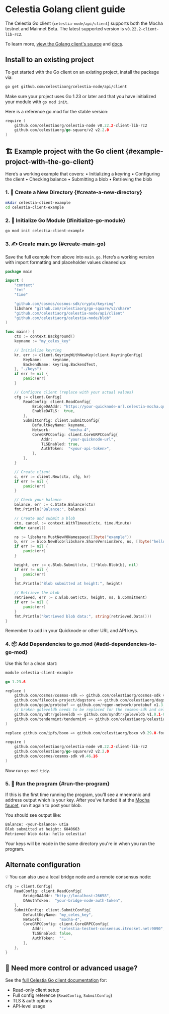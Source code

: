 # Celestia Golang client guide

The Celestia Go client (`celestia-node/api/client`) supports both the Mocha testnet and Mainnet Beta. The latest supported version is `v0.22.2-client-lib-rc2`.

To learn more, [view the Golang client's source](https://github.com/celestiaorg/celestia-node/tree/main/api/client)
and [docs](https://github.com/celestiaorg/celestia-node/blob/main/api/client/readme.md).

## Install to an existing project

To get started with the Go client on an existing project, install the package via:

```bash
go get github.com/celestiaorg/celestia-node/api/client
```

Make sure your project uses Go 1.23 or later and that you have initialized your module with `go mod init`.

Here is a reference go.mod for the stable version:

```go
require (
	github.com/celestiaorg/celestia-node v0.22.2-client-lib-rc2
	github.com/celestiaorg/go-square/v2 v2.2.0
)
```

## 🏗️ Example project with the Go client {#example-project-with-the-go-client}

Here’s a working example that covers:
• Initializing a keyring
• Configuring the client
• Checking balance
• Submitting a blob
• Retrieving the blob

### 1. 📁 Create a New Directory {#create-a-new-directory}

```bash
mkdir celestia-client-example
cd celestia-client-example
```

### 2. 🧱 Initialize Go Module {#initialize-go-module}

```
go mod init celestia-client-example
```

### 3. ✍️ Create main.go {#create-main-go}

Save the full example from above into `main.go`. Here’s a working version with import formatting and placeholder values cleaned up:

```go
package main

import (
	"context"
	"fmt"
	"time"

	"github.com/cosmos/cosmos-sdk/crypto/keyring"
	libshare "github.com/celestiaorg/go-square/v2/share"
	"github.com/celestiaorg/celestia-node/api/client"
	"github.com/celestiaorg/celestia-node/blob"
)

func main() {
	ctx := context.Background()
	keyname := "my_celes_key"

	// Initialize keyring
	kr, err := client.KeyringWithNewKey(client.KeyringConfig{
		KeyName:     keyname,
		BackendName: keyring.BackendTest,
	}, "./keys")
	if err != nil {
		panic(err)
	}

	// Configure client (replace with your actual values)
	cfg := client.Config{
		ReadConfig: client.ReadConfig{
			BridgeDAAddr: "https://your-quicknode-url.celestia-mocha.quiknode.pro/<your-api-token>",
			EnableDATLS:  true,
		},
		SubmitConfig: client.SubmitConfig{
			DefaultKeyName: keyname,
			Network:        "mocha-4",
			CoreGRPCConfig: client.CoreGRPCConfig{
				Addr:       "your-quicknode-url",
				TLSEnabled: true,
				AuthToken:  "<your-api-token>",
			},
		},
	}

	// Create client
	c, err := client.New(ctx, cfg, kr)
	if err != nil {
		panic(err)
	}

	// Check your balance
	balance, err := c.State.Balance(ctx)
	fmt.Println("Balance:", balance)

	// Create and submit a blob
	ctx, cancel := context.WithTimeout(ctx, time.Minute)
	defer cancel()

	ns := libshare.MustNewV0Namespace([]byte("example"))
	b, err := blob.NewBlob(libshare.ShareVersionZero, ns, []byte("hello celestia!"), nil)
	if err != nil {
		panic(err)
	}

	height, err := c.Blob.Submit(ctx, []*blob.Blob{b}, nil)
	if err != nil {
		panic(err)
	}
	fmt.Println("Blob submitted at height:", height)

	// Retrieve the blob
	retrieved, err := c.Blob.Get(ctx, height, ns, b.Commitment)
	if err != nil {
		panic(err)
	}
	fmt.Println("Retrieved blob data:", string(retrieved.Data()))
}
```

Remember to add in your Quicknode or other URL and API keys.

### 4. 📦 Add Dependencies to go.mod {#add-dependencies-to-go-mod}

Use this for a clean start:

```go
module celestia-client-example

go 1.23.6

replace (
	github.com/cosmos/cosmos-sdk => github.com/celestiaorg/cosmos-sdk v1.28.2-sdk-v0.46.16
	github.com/filecoin-project/dagstore => github.com/celestiaorg/dagstore v0.0.0-20230824094345-537c012aa403
	github.com/gogo/protobuf => github.com/regen-network/protobuf v1.3.3-alpha.regen.1
	// broken goleveldb needs to be replaced for the cosmos-sdk and celestia-app
	github.com/syndtr/goleveldb => github.com/syndtr/goleveldb v1.0.1-0.20210819022825-2ae1ddf74ef7
	github.com/tendermint/tendermint => github.com/celestiaorg/celestia-core v1.51.0-tm-v0.34.35
)

replace github.com/ipfs/boxo => github.com/celestiaorg/boxo v0.29.0-fork

require (
	github.com/celestiaorg/celestia-node v0.22.2-client-lib-rc2
	github.com/celestiaorg/go-square/v2 v2.2.0
	github.com/cosmos/cosmos-sdk v0.46.16
)
```

Now run `go mod tidy`.

### 5. 🚀 Run the program {#run-the-program}

If this is the first time running the program, you’ll see a mnemonic and address output which is your key. After you’ve funded it at the [Mocha faucet](/how-to-guides/mocha-testnet.md#mocha-testnet-faucet), run it again to post your blob.

You should see output like:

```bash
Balance: <your-balance> utia
Blob submitted at height: 6840663
Retrieved blob data: hello celestia!
```

Your keys will be made in the same directory you're in when you run the program.

## Alternate configuration

💡 You can also use a local bridge node and a remote consensus node:

```go
cfg := client.Config{
	ReadConfig: client.ReadConfig{
		BridgeDAAddr: "http://localhost:26658",
		DAAuthToken:  "your-bridge-node-auth-token",
	},
	SubmitConfig: client.SubmitConfig{
		DefaultKeyName: "my_celes_key",
		Network:        "mocha-4",
		CoreGRPCConfig: client.CoreGRPCConfig{
			Addr:       "celestia-testnet-consensus.itrocket.net:9090",
			TLSEnabled: false,
			AuthToken:  "",
		},
	},
}
```

## 👀 Need more control or advanced usage?

See the [full Celestia Go client documentation](https://github.com/celestiaorg/celestia-node/blob/main/api/client#readme) for:

- Read-only client setup
- Full config reference (`ReadConfig`, `SubmitConfig`)
- TLS & auth options
- API-level usage
